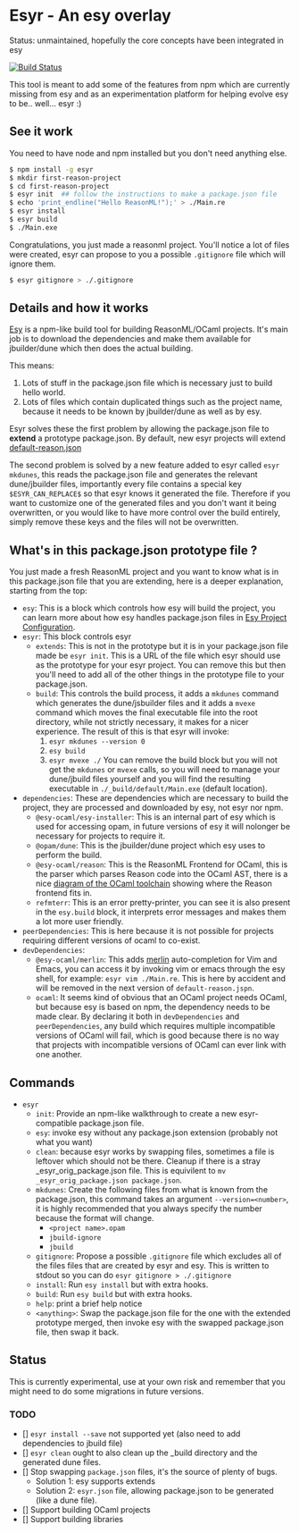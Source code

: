 # Esyr - An esy overlay

Status: unmaintained, hopefully the core concepts have been integrated in esy

[![Build Status](https://travis-ci.org/cjdelisle/esyr.svg?branch=master)](https://travis-ci.org/cjdelisle/esyr)

This tool is meant to add some of the features from npm which are currently
missing from esy and as an experimentation platform for helping evolve esy to be..
well... esyr :)

## See it work

You need to have node and npm installed but you don't need anything else.

```bash
$ npm install -g esyr
$ mkdir first-reason-project
$ cd first-reason-project
$ esyr init  ## follow the instructions to make a package.json file
$ echo 'print_endline("Hello ReasonML!");' > ./Main.re
$ esyr install
$ esyr build
$ ./Main.exe
```

Congratulations, you just made a reasonml project. You'll notice a lot of files
were created, esyr can propose to you a possible `.gitignore` file which will
ignore them.

```bash
$ esyr gitignore > ./.gitignore
```

## Details and how it works

[Esy](https://esy.sh/) is a npm-like build tool for building ReasonML/OCaml projects.
It's main job is to download the dependencies and make them available for jbuilder/dune
which then does the actual building.

This means:
1. Lots of stuff in the package.json file which is necessary just to build hello world.
2. Lots of files which contain duplicated things such as the project name, because it
needs to be known by jbuilder/dune as well as by esy.

Esyr solves these the first problem by allowing the package.json file to **extend** a
prototype package.json. By default, new esyr projects will extend [default-reason.json](https://github.com/cjdelisle/esyr/blob/master/package-json-prototypes/default-reason.json)

The second problem is solved by a new feature added to esyr called `esyr mkdunes`, this
reads the package.json file and generates the relevant dune/jbuilder files, importantly
every file contains a special key `$ESYR_CAN_REPLACE$` so that esyr knows it generated
the file. Therefore if you want to customize one of the generated files and you don't
want it being overwritten, or you would like to have more control over the build entirely,
simply remove these keys and the files will not be overwritten.

## What's in this package.json prototype file ?

You just made a fresh ReasonML project and you want to know what is in this package.json
file that you are extending, here is a deeper explanation, starting from the top:

* `esy`: This is a block which controls how esy will build the project, you can learn
more about how esy handles package.json files in
[Esy Project Configuration](https://esy.sh/docs/en/configuration.html).
* `esyr`: This block controls esyr
  * `extends`: This is not in the prototype but it is in your package.json file made
  be `esyr init`. This is a URL of the file which esyr should use as the prototype for
  your esyr project. You can remove this but then you'll need to add all of the other
  things in the prototype file to your package.json.
  * `build`: This controls the build process, it adds a `mkdunes` command which generates
  the dune/jsbuilder files and it adds a `mvexe` command which moves the final executable
  file into the root directory, while not strictly necessary, it makes for a nicer
  experience. The result of this is that esyr will invoke:
    1. `esyr mkdunes --version 0`
    2. `esy build`
    3. `esyr mvexe ./`
  You can remove the build block but you will not get the `mkdunes` or `mvexe` calls,
  so you will need to manage your dune/jbuild files yourself and you will find the
  resulting executable in `./_build/default/Main.exe` (default location).
* `dependencies`: These are dependencies which are necessary to build the project, they
are processed and downloaded by esy, not esyr nor npm.
  * `@esy-ocaml/esy-installer`: This is an internal part of esy which is used
  for accessing opam, in future versions of esy it will nolonger be necessary for
  projects to require it.
  * `@opam/dune`: This is the jbuilder/dune project which esy uses to perform the build.
  * `@esy-ocaml/reason`: This is the ReasonML Frontend for OCaml, this is the parser which
  parses Reason code into the OCaml AST, there is a nice
  [diagram of the OCaml toolchain](https://github.com/esy-ocaml/reason/tree/3.0.0/src#repo-walkthrough)
  showing where the Reason frontend fits in.
  * `refmterr`: This is an error pretty-printer, you can see it is also present
  in the `esy.build` block, it interprets error messages and makes them a lot
  more user friendly.
* `peerDependencies`: This is here because it is not possible for projects requiring
different versions of ocaml to co-exist.
* `devDependencies`:
  * `@esy-ocaml/merlin`: This adds [merlin](https://github.com/ocaml/merlin)
  auto-completion for Vim and Emacs, you can access it by invoking vim or emacs
  through the esy shell, for example: `esyr vim ./Main.re`. This is here by accident
  and will be removed in the next version of `default-reason.jspn`.
  * `ocaml`: It seems kind of obvious that an OCaml project needs OCaml, but
  because esy is based on npm, the dependency needs to be made clear. By
  declaring it both in `devDependencies` and `peerDependencies`, any build which
  requires multiple incompatible versions of OCaml will fail, which is good
  because there is no way that projects with incompatible versions of OCaml can
  ever link with one another.

## Commands

* `esyr`
  * `init`: Provide an npm-like walkthrough to create a new esyr-compatible
  package.json file.
  * `esy`: invoke esy without any package.json extension (probably not what you want)
  * `clean`: because esyr works by swapping files, sometimes a file is leftover which
  should not be there. Cleanup if there is a stray _esyr_orig_package.json file. This
  is equivilent to `mv _esyr_orig_package.json package.json`.
  * `mkdunes`: Create the following files from what is known from the package.json,
  this command takes an argument `--version=<number>`, it is highly recommended that
  you always specify the number because the format will change.
    * `<project name>.opam`
    * `jbuild-ignore`
    * `jbuild`
  * `gitignore`: Propose a possible `.gitignore` file which excludes all of the files
  files that are created by esyr and esy. This is written to stdout so you can do
  `esyr gitignore > ./.gitignore`
  * `install`: Run `esy install` but with extra hooks.
  * `build`: Run `esy build` but with extra hooks.
  * `help`: print a brief help notice
  * `<anything>`: Swap the package.json file for the one with the extended prototype
  merged, then invoke esy with the swapped package.json file, then swap it back.

## Status

This is currently experimental, use at your own risk and remember that you might
need to do some migrations in future versions.

### TODO

* [] `esyr install --save` not supported yet (also need to add dependencies to jbuild file)
* [] `esyr clean` ought to also clean up the _build directory and the generated dune
files.
* [] Stop swapping `package.json` files, it's the source of plenty of bugs.
  * Solution 1: esy supports extends
  * Solution 2: `esyr.json` file, allowing package.json to be generated (like a dune file).
* [] Support building OCaml projects
* [] Support building libraries
